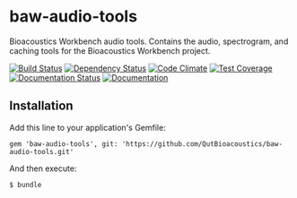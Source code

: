 # baw-audio-tools

Bioacoustics Workbench audio tools. Contains the audio, spectrogram, and caching tools for the Bioacoustics Workbench project.

[![Build Status](https://travis-ci.org/QutBioacoustics/baw-audio-tools.png?branch=master)](https://travis-ci.org/QutBioacoustics/baw-audio-tools)
[![Dependency Status](https://gemnasium.com/QutBioacoustics/baw-audio-tools.png)](https://gemnasium.com/QutBioacoustics/baw-audio-tools)
[![Code Climate](https://codeclimate.com/github/QutBioacoustics/baw-audio-tools.png)](https://codeclimate.com/github/QutBioacoustics/baw-audio-tools)
[![Test Coverage](https://codeclimate.com/github/QutBioacoustics/baw-audio-tools/coverage.png)](https://codeclimate.com/github/QutBioacoustics/baw-audio-tools)
[![Documentation Status](http://inch-ci.org/github/QutBioacoustics/baw-audio-tools.png?branch=master)](http://inch-ci.org/github/QutBioacoustics/baw-audio-tools)
[![Documentation](https://img.shields.io/badge/docs-rdoc.info-blue.svg)](http://www.rubydoc.info/github/QutBioacoustics/baw-audio-tools)

## Installation

Add this line to your application's Gemfile:

    gem 'baw-audio-tools', git: 'https://github.com/QutBioacoustics/baw-audio-tools.git'

And then execute:

    $ bundle
